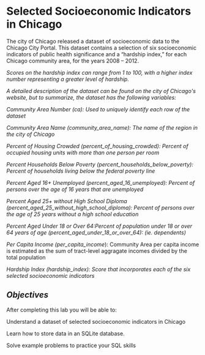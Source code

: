 # Selected Socioeconomic Indicators in Chicago
The city of Chicago released a dataset of socioeconomic data to the Chicago City Portal. This dataset contains a selection of six socioeconomic indicators of public health significance and a “hardship index,” for each Chicago community area, for the years 2008 – 2012.

_Scores on the hardship index can range from 1 to 100, with a higher index number representing a greater level of hardship._

_A detailed description of the dataset can be found on the city of Chicago's website, but to summarize, the dataset has the following variables:_

_Community Area Number (ca): Used to uniquely identify each row of the dataset_

_Community Area Name (community_area_name): The name of the region in the city of Chicago_

_Percent of Housing Crowded (percent_of_housing_crowded): Percent of occupied housing units with more than one person per room_

_Percent Households Below Poverty (percent_households_below_poverty): Percent of households living below the federal poverty line_

_Percent Aged 16+ Unemployed (percent_aged_16_unemployed): Percent of persons over the age of 16 years that are unemployed_

_Percent Aged 25+ without High School Diploma (percent_aged_25_without_high_school_diploma): Percent of persons over the age of 25 years without a high school education_

_Percent Aged Under 18 or Over 64:Percent of population under 18 or over 64 years of age (percent_aged_under_18_or_over_64): (ie. dependents)_

_Per Capita Income (per_capita_income_): Community Area per capita income is estimated as the sum of tract-level aggragate incomes divided by the total population

_Hardship Index (hardship_index): Score that incorporates each of the six selected socioeconomic indicators_


## _Objectives_

After completing this lab you will be able to:

Understand a dataset of selected socioeconomic indicators in Chicago

Learn how to store data in an SQLite database.

Solve example problems to practice your SQL skills

